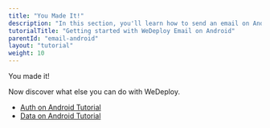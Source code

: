 ```yaml
---
title: "You Made It!"
description: "In this section, you'll learn how to send an email on Android using the WeDeploy API Client."
tutorialTitle: "Getting started with WeDeploy Email on Android"
parentId: "email-android"
layout: "tutorial"
weight: 10
---
```


<div class="notfound">
	<div class="notfound-icon">
		<span class="icon-16-thumb-up"></span>
	</div>
	<p class="notfound-text">You made it!</p>
	<p>Now discover what else you can do with WeDeploy.</p>
	<ul class="checklist">
		<li><a href="/tutorials/auth-android/get-started/">Auth on Android Tutorial</a></li>
		<li><a href="/tutorials/data-android/get-started/">Data on Android Tutorial</a></li>
	</ul>
</div>
